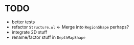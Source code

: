 # TODO

- better tests
- refactor `Structure.wl` <- Merge into `RegionShape` perhaps?
- integrate 2D stuff
- rename/factor stuff in `DepthMapShape`